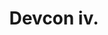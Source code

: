 ﻿---
number: 4
title: Devcon iv.
description: "Devcon iv brought Ethereum's ecosystem and family back to Europe with a 2018 event at the Prague Convention Center in the Czech Republic (Czechia). With 3,000 strong in attendance, Devcon iv was filled with talks, experiences, teams from a matured application ecosystem, and more enterprise support than ever before. The week's expansive content, which was featured across on 5+ stages, can be found here."
location: "Prague, Czech Republic"
startDate: 2018-10-30
endDate: 2018-11-02
imageUrl: /assets/uploads/devcon/dc4.png
---